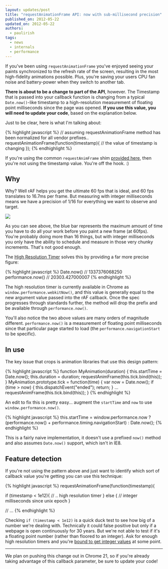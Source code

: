 ```yaml
---
layout: updates/post
title: "requestAnimationFrame API: now with sub-millisecond precision"
published_on: 2012-05-22
updated_on: 2012-05-22
authors:
  - paulirish
tags:
  - news
  - internals
  - performance
---
```

If you've been using `requestAnimationFrame` you've enjoyed seeing your paints synchronized to the refresh rate of the screen, resulting in the most high-fidelity animations possible. Plus, you're saving your users CPU fan noise and battery-power when they switch to another tab.

**There is about to be a change to part of the API**, however. The Timestamp that is passed into your callback function is changing from a typical `Date.now()`-like timestamp to a high-resolution measurement of floating point milliseconds since the page was opened. **If you use this value, you will need to update your code**, based on the explanation below.

Just to be clear, here is what I'm talking about:

{% highlight javascript %}
// assuming requestAnimationFrame method has been normalized for all vendor prefixes..
requestAnimationFrame(function(timestamp){
	// the value of timestamp is changing
});
{% endhighlight %}

If you're using the common `requestAnimFrame` shim [provided here](http://paulirish.com/2011/requestanimationframe-for-smart-animating/), then you're not using the timestamp value. You're off the hook. :)


## Why

Why? Well rAF helps you get the ultimate 60 fps that is ideal, and 60 fps translates to 16.7ms per frame. But measuring with integer milliseconds means we have a precision of 1/16 for everything we want to observe and target.

<img src="https://docs.google.com/spreadsheet/oimg?key=0ArK1Uipy0SbDdHJXSjQwRW1iYzItRG5TMjRfbnNZWFE&oid=1&zx=a3ikc9ylp9j" />

As you can see above, the blue bar represents the maximum amount of time you have to do all your work before you paint a new frame (at 60fps). You're probably doing more than 16 things, but with integer milliseconds you only have the ability to schedule and measure in those very chunky increments. That's not good enough.


The [High Resolution Timer](http://dvcs.w3.org/hg/webperf/raw-file/tip/specs/HighResolutionTime/Overview.html) solves this by providing a far more precise figure:

{% highlight javascript %}
Date.now()         //  1337376068250
performance.now()  //  20303.427000007
{% endhighlight %}

The high resolution timer is currently available in Chrome as `window.performance.webkitNow()`, and this value is generally equal to the new argument value passed into the rAF callback. Once the spec progresses through standards further, the method will drop the prefix and be available through `performance.now()`.

You'll also notice the two above values are many orders of magnitude different. `performance.now()` is a measurement of floating point milliseconds since that particular page started to load (the `performance.navigationStart` to be specific).

## In use

The key issue that crops is animation libraries that use this design pattern:

{% highlight javascript %}
function MyAnimation(duration) {
   this.startTime = Date.now();
   this.duration = duration;
   requestAnimFrame(this.tick.bind(this));
}
MyAnimation.prototype.tick = function(time) {
   var now = Date.now();
   if (time > now) {
     this.dispatchEvent("ended");
     return;
   }
    ...
  requestAnimFrame(this.tick.bind(this));
}
{% endhighlight %}

An edit to fix this is pretty easy... augment the `startTime` and `now` to use `window.performance.now()`.

{% highlight javascript %}
this.startTime = window.performance.now ?
                 (performance.now() + performance.timing.navigationStart) :
                 Date.now();
{% endhighlight %}

This is a fairly naive implementation, it doesn't use a prefixed `now()` method and also assumes `Date.now()` support, which isn't in IE8.


## Feature detection

If you're not using the pattern above and just want to identify which sort of callback value you're getting you can use this technique:

{% highlight javascript %}
requestAnimationFrame(function(timestamp){

  if (timestamp < 1e12){
      // .. high resolution timer
  } else {
      // integer milliseconds since unix epoch
  }

  // ...
{% endhighlight %}

Checking `if (timestamp < 1e12)` is a quick duck test to see how big of a number we're dealing with. Technically it could false positive but only if a webpage is open continuously for 30 years. But we're not able to test if it's a floating point number (rather than floored to an integer). Ask for enough high resolution timers and you're [bound to get integer values](http://jsfiddle.net/xYKW6/3/) at some point.


<hr>

We plan on pushing this change out in Chrome 21, so if you're already taking advantage of this callback parameter, be sure to update your code!
